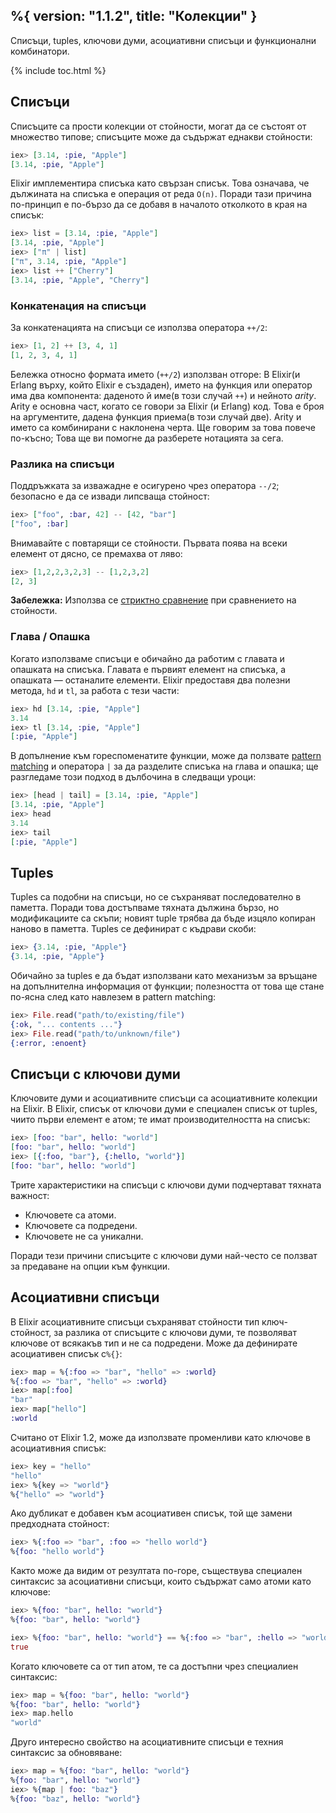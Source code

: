%{
  version: "1.1.2",
  title: "Колекции"
}
---

Списъци, tuples, ключови думи, асоциативни списъци и функционални комбинатори.

{% include toc.html %}

## Списъци

Списъците са прости колекции от стойности, могат да се състоят от множество типове; списъците може да съдържат еднакви стойности:

```elixir
iex> [3.14, :pie, "Apple"]
[3.14, :pie, "Apple"]
```

Elixir имплементира списъка като свързан списък.  Това означава, че дължината на списъка е операция от реда `O(n)`.  Поради тази причина по-принцип е по-бързо да се добавя в началото отколкото в края на списък:

```elixir
iex> list = [3.14, :pie, "Apple"]
[3.14, :pie, "Apple"]
iex> ["π" | list]
["π", 3.14, :pie, "Apple"]
iex> list ++ ["Cherry"]
[3.14, :pie, "Apple", "Cherry"]
```


### Конкатенация на списъци

За конкатенацията на списъци се използва оператора `++/2`:

```elixir
iex> [1, 2] ++ [3, 4, 1]
[1, 2, 3, 4, 1]
```

Бележка относно формата името (`++/2`) използван отгоре: В Elixir(и Erlang върху, който Elixir е създаден), името на функция или оператор има два компонента: даденото й име(в този случай `++`) и нейното _arity_. Arity е основна част, когато се говори за Elixir (и Erlang) код. Това е броя на аргументите, дадена функция приема(в този случай две). Arity и името са комбинирани с наклонена черта. Ще говорим за това повече по-късно; Това ще ви помогне да разберете нотацията за сега.


### Разлика на списъци

Поддръжката за изважадне е осигурено чрез оператора `--/2`; безопасно е да се извади липсваща стойност:

```elixir
iex> ["foo", :bar, 42] -- [42, "bar"]
["foo", :bar]
```

Внимавайте с повтарящи се стойности. Първата поява на всеки елемент от дясно, се премахва от ляво:

```elixir
iex> [1,2,2,3,2,3] -- [1,2,3,2]
[2, 3]
```

**Забележка:** Използва се [стриктно сравнение](../basics/#comparison) при сравнението на стойности.

### Глава / Опашка

Когато използваме списъци е обичайно да работим с главата и опашката на списъка. Главата е първият елемент на списъка, а опашката — останалите елементи.  Elixir предоставя два полезни метода, `hd` и `tl`, за работа с тези части:

```elixir
iex> hd [3.14, :pie, "Apple"]
3.14
iex> tl [3.14, :pie, "Apple"]
[:pie, "Apple"]
```

В допълнение към гореспоменатите функции, може да ползвате [pattern matching](../pattern-matching/) и оператора `|` за да разделите списъка на глава и опашка; ще разгледаме този подход в дълбочина в следващи уроци:

```elixir
iex> [head | tail] = [3.14, :pie, "Apple"]
[3.14, :pie, "Apple"]
iex> head
3.14
iex> tail
[:pie, "Apple"]
```


## Tuples

Tuples са подобни на списъци, но се съхраняват последователно в паметта.  Поради това достъпваме тяхната дължина бързо, но модификациите са скъпи; новият tuple трябва да бъде изцяло копиран наново в паметта.  Tuples се дефинират с къдрави скоби:

```elixir
iex> {3.14, :pie, "Apple"}
{3.14, :pie, "Apple"}
```

Обичайно за tuples е да бъдат използвани като механизъм за връщане на допълнителна информация от функции; полезността от това ще стане по-ясна след като навлезем в pattern matching:

```elixir
iex> File.read("path/to/existing/file")
{:ok, "... contents ..."}
iex> File.read("path/to/unknown/file")
{:error, :enoent}
```

## Списъци с ключови думи

Ключовите думи и асоциативните списъци са асоциативните колекции на Elixir.  В Elixir, списък от ключови думи е специален списък от tuples, чиито първи елемент е атом; те имат производителността на списък:

```elixir
iex> [foo: "bar", hello: "world"]
[foo: "bar", hello: "world"]
iex> [{:foo, "bar"}, {:hello, "world"}]
[foo: "bar", hello: "world"]
```

Трите характеристики на списъци с ключови думи подчертават тяхната важност:

+ Ключовете са атоми.
+ Ключовете са подредени.
+ Ключовете не са уникални.

Поради тези причини списъците с ключови думи най-често се ползват за предаване на опции към функции.

## Асоциативни списъци

В Elixir асоциативните списъци съхраняват стойности тип ключ-стойност, за разлика от списъците с ключови думи, те позволяват ключове от всякакъв тип и не са подредени.  Може да дефинирате асоциативен списък с`%{}`:

```elixir
iex> map = %{:foo => "bar", "hello" => :world}
%{:foo => "bar", "hello" => :world}
iex> map[:foo]
"bar"
iex> map["hello"]
:world
```

Считано от Elixir 1.2, може да използвате променливи като ключове в асоциативния списък:

```elixir
iex> key = "hello"
"hello"
iex> %{key => "world"}
%{"hello" => "world"}
```

Ако дубликат е добавен към асоциативен списък, той ще замени предходната стойност:

```elixir
iex> %{:foo => "bar", :foo => "hello world"}
%{foo: "hello world"}
```

Както може да видим от резултата по-горе, съществува специален синтаксис за асоциативни списъци, които съдържат само атоми като ключове:

```elixir
iex> %{foo: "bar", hello: "world"}
%{foo: "bar", hello: "world"}

iex> %{foo: "bar", hello: "world"} == %{:foo => "bar", :hello => "world"}
true
```

Когато ключовете са от тип атом, те са достъпни чрез специалиен синтаксис:
```elixir
iex> map = %{foo: "bar", hello: "world"}
%{foo: "bar", hello: "world"}
iex> map.hello
"world"
```

Друго интересно свойство на асоциативните списъци е техния синтаксис за обновяване:

```elixir
iex> map = %{foo: "bar", hello: "world"}
%{foo: "bar", hello: "world"}
iex> %{map | foo: "baz"}
%{foo: "baz", hello: "world"}
```
